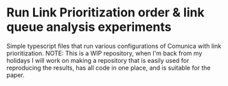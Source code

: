 # Run Link Prioritization order & link queue analysis experiments
Simple typescript files that run various configurations of Comunica with link prioritization.
NOTE: This is a WIP repository, when I'm back from my holidays I will work on making a repository that is easily used for reproducing the results, has all code in one place, and is suitable for the paper.
